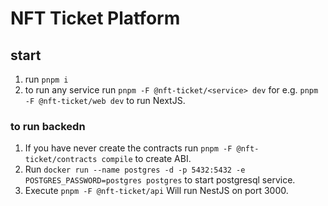 # NFT Ticket Platform

## start
1. run `pnpm i`
2. to run any service run `pnpm -F @nft-ticket/<service> dev` for e.g. `pnpm -F @nft-ticket/web dev` to run NextJS.

### to run backedn
1. If you have never create the contracts run `pnpm -F @nft-ticket/contracts compile` to create ABI.
2. Run `docker run --name postgres -d -p 5432:5432 -e POSTGRES_PASSWORD=postgres postgres` to start postgresql service.
3. Execute `pnpm -F @nft-ticket/api` Will run NestJS on port 3000.